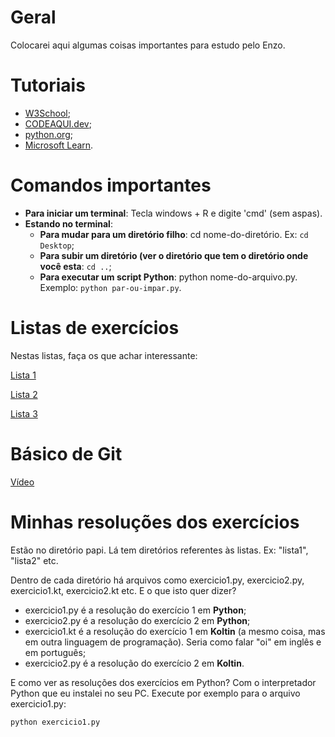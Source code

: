 # Geral

Colocarei aqui algumas coisas importantes para estudo pelo Enzo.


# Tutoriais

- [W3School](https://www.w3schools.com/python/python_intro.asp);
- [CODEAQUI.dev](https://www.codaqui.dev/trilhas/python/);
- [python.org](https://docs.python.org/pt-br/3/tutorial/);
- [Microsoft Learn](https://learn.microsoft.com/pt-br/training/paths/beginner-python/).


# Comandos importantes

- **Para iniciar um terminal**: Tecla windows + R e digite 'cmd' (sem aspas).
- **Estando no terminal**:
    - **Para mudar para um diretório filho**: cd nome-do-diretório. Ex: `cd Desktop`;
    - **Para subir um diretório (ver o diretório que tem o diretório onde você esta**: `cd ..`;
    - **Para executar um script Python**: python nome-do-arquivo.py. Exemplo: `python par-ou-impar.py`.


# Listas de exercícios

Nestas listas, faça os que achar interessante:

[Lista 1](https://www.dio.me/articles/lista-de-exercicios-para-treinar-logica-de-programacao)

[Lista 2](https://github.com/isquicha/exercicios-logica)

[Lista 3](https://awari.com.br/10-exercicios-de-logica-de-programacao-para-aprimorar-suas-habilidades/)


# Básico de Git

[Vídeo](https://youtu.be/AaOv3E6jW0k)


# Minhas resoluções dos exercícios

Estão no diretório papi. Lá tem diretórios referentes às listas. Ex: "lista1", "lista2" etc.

Dentro de cada diretório há arquivos como exercicio1.py, exercicio2.py, exercicio1.kt, exercicio2.kt etc. E o que isto quer dizer?

- exercicio1.py é a resolução do exercício 1 em **Python**;
- exercicio2.py é a resolução do exercício 2 em **Python**;
- exercicio1.kt é a resolução do exercício 1 em **Koltin** (a mesmo coisa, mas em outra linguagem de programação). Seria como falar "oi" em inglês e em português;
- exercicio2.py é a resolução do exercício 2 em **Koltin**.

E como ver as resoluções dos exercícios em Python? Com o interpretador Python que eu instalei no seu PC. Execute por exemplo para o arquivo exercicio1.py:

```
python exercicio1.py
```
